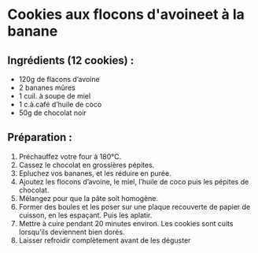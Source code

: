 # Cookies aux flocons d'avoineet à la banane

## Ingrédients (12 cookies) :
- 120g de flacons d’avoine
- 2 bananes mûres
- 1 cuil. à soupe de miel
- 1 c.à.café d’huile de coco
- 50g de chocolat noir

## Préparation :

1. Préchauffez votre four à 180°C.
2. Cassez le chocolat en grossières pépites.
3. Epluchez vos bananes, et les réduire en purée.
4. Ajoutez les flocons d’avoine, le miel, l’huile de coco puis les pépites de chocolat.
5. Mélangez pour que la pâte soit homogène.
6. Former des boules et les poser sur une plaque recouverte de papier de cuisson, en
les espaçant. Puis les aplatir.
7. Mettre à cuire pendant 20 minutes environ. Les cookies sont cuits lorsqu’ils deviennent bien dorés.
8. Laisser refroidir complètement avant de les déguster
